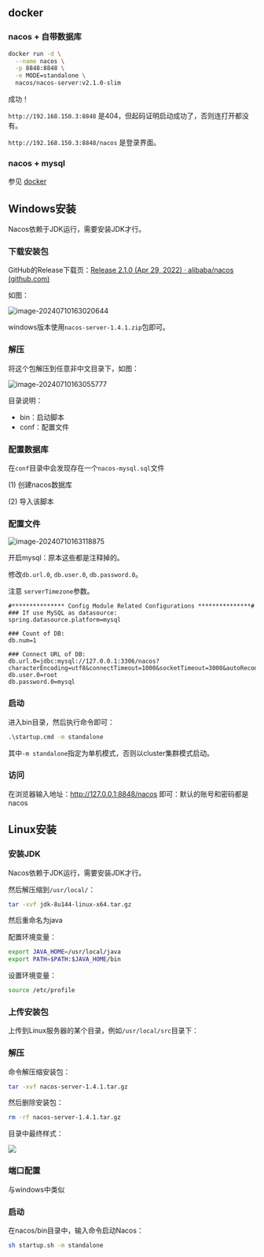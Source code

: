 ## docker
### nacos + 自带数据库

```bash
docker run -d \
  --name nacos \
  -p 8848:8848 \
  -e MODE=standalone \
  nacos/nacos-server:v2.1.0-slim
```

成功！

`http://192.168.150.3:8848` 是404，但起码证明启动成功了，否则连打开都没有。

`http://192.168.150.3:8848/nacos` 是登录界面。
### nacos + mysql

参见 [docker](docker/docker-compose.yml)

## Windows安装

Nacos依赖于JDK运行，需要安装JDK才行。


### 下载安装包

GitHub的Release下载页：[Release 2.1.0 (Apr 29, 2022) · alibaba/nacos (github.com)](https://github.com/alibaba/nacos/releases/tag/2.1.0)

如图：

![image-20240710163020644](https://cdn.jsdelivr.net/gh/sword4869/pic1@main/images/202407101630707.png)



windows版本使用`nacos-server-1.4.1.zip`包即可。



### 解压

将这个包解压到任意非中文目录下，如图：

![image-20240710163055777](https://cdn.jsdelivr.net/gh/sword4869/pic1@main/images/202407101630877.png)

目录说明：

- bin：启动脚本
- conf：配置文件

### 配置数据库

在`conf`目录中会发现存在一个`nacos-mysql.sql`文件

(1) 创建nacos数据库

(2) 导入该脚本

### 配置文件

![image-20240710163118875](https://cdn.jsdelivr.net/gh/sword4869/pic1@main/images/202407101631939.png)

开启mysql：原本这些都是注释掉的。

修改`db.url.0`, `db.user.0`, `db.password.0`。

注意 `serverTimezone`参数。

```properties
#*************** Config Module Related Configurations ***************#
### If use MySQL as datasource:
spring.datasource.platform=mysql

### Count of DB:
db.num=1

### Connect URL of DB:
db.url.0=jdbc:mysql://127.0.0.1:3306/nacos?characterEncoding=utf8&connectTimeout=1000&socketTimeout=3000&autoReconnect=true&useUnicode=true&useSSL=false&serverTimezone=UTC
db.user.0=root
db.password.0=mysql
```

### 启动

进入bin目录，然后执行命令即可：

```cmd
.\startup.cmd -m standalone
```



 其中`-m standalone`指定为单机模式，否则以cluster集群模式启动。

### 访问

在浏览器输入地址：http://127.0.0.1:8848/nacos 即可：默认的账号和密码都是nacos

## Linux安装

### 安装JDK

Nacos依赖于JDK运行，需要安装JDK才行。



然后解压缩到`/usr/local/`：

```sh
tar -xvf jdk-8u144-linux-x64.tar.gz
```

然后重命名为java



配置环境变量：

```sh
export JAVA_HOME=/usr/local/java
export PATH=$PATH:$JAVA_HOME/bin
```

设置环境变量：

```sh
source /etc/profile
```





### 上传安装包

上传到Linux服务器的某个目录，例如`/usr/local/src`目录下：

### 解压

命令解压缩安装包：

```sh
tar -xvf nacos-server-1.4.1.tar.gz
```

然后删除安装包：

```sh
rm -rf nacos-server-1.4.1.tar.gz
```

目录中最终样式：

![](https://cdn.jsdelivr.net/gh/sword4869/pic1@main/images/202407101647570.png)

### 端口配置

与windows中类似



### 启动

在nacos/bin目录中，输入命令启动Nacos：

```sh
sh startup.sh -m standalone
```